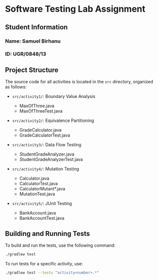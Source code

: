 # Software Testing Lab Assignment

## Student Information
### Name: Samuel Birhanu
### ID: UGR/0848/13

## Project Structure
The source code for all activities is located in the `src` directory, organized as follows:

- `src/activity1/`: Boundary Value Analysis
  - MaxOfThree.java
  - MaxOfThreeTest.java

- `src/activity2/`: Equivalence Partitioning
  - GradeCalculator.java
  - GradeCalculatorTest.java

- `src/activity3/`: Data Flow Testing
  - StudentGradeAnalyzer.java
  - StudentGradeAnalyzerTest.java

- `src/activity4/`: Mutation Testing
  - Calculator.java
  - CalculatorTest.java
  - CalculatorMutant*.java
  - MutationTest.java

- `src/activity5/`: JUnit Testing
  - BankAccount.java
  - BankAccountTest.java

## Building and Running Tests
To build and run the tests, use the following command:
```bash
./gradlew test
```

To run tests for a specific activity, use:
```bash
./gradlew test --tests "activity<number>.*"
``` 
